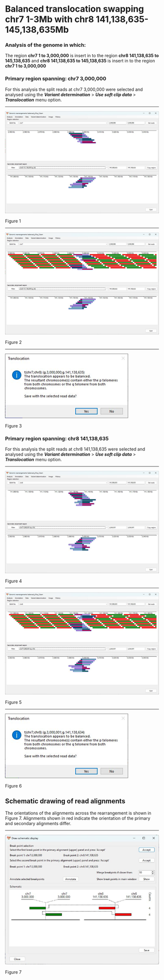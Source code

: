 # Balanced translocation swapping chr7 1-3Mb with chr8 141,138,635-145,138,635Mb

### Analysis of the genome in which: 

The region **chr7 1 to 3,000,000** is insert in to the region **chr8 141,138,635 to 145,138,635** and **chr8 141,138,635 to 145,138,635** is insert in to the region **chr7 1 to 3,000,000** 

### Primary region spanning: chr7 3,000,000 

For this analysis the split reads at chr7 3,000,000 were selected and analysed using the ___Variant determination___ > ___Use soft clip data___ > ___Translocation___ menu option.<hr />

![image](images/balanced_pToq_1.jpg)

Figure 1

<hr />

![image](images/balanced_pToq_1_all.jpg)

Figure 2

<hr />

![image](images/balanced_pToq_1_results.jpg)

Figure 3

### Primary region spanning: chr8 141,138,635 

For this analysis the split reads at chr8 141,138,635 were selected and analysed using the ___Variant determination___ > ___Use soft clip data___ > ___Translocation___ menu option.<hr />

![image](images/balanced_pToq_2.jpg)

Figure 4

<hr />

![image](images/balanced_pToq_2_all.jpg)

Figure 5

<hr />

![image](images/balanced_pToq_2_results.jpg)

Figure 6

## Schematic drawing of read alignments

The orientations of the alignments across the rearrangement is shown in Figure 7. Alignments shown in red indicate the orientation of the primary and secondary alignments differ.

<hr />

![image](images/balanced_pToq_schematic.jpg)

Figure 7